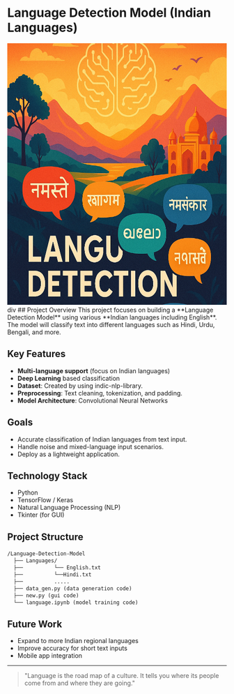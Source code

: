 # Language Detection Model (Indian Languages)
<div align="center">
<img src="lang img.png" alt="Language Detection Landscape" width="800" height="600">
</div>div
## Project Overview
This project focuses on building a **Language Detection Model** using various **Indian languages including English**. The model will classify text into different languages such as Hindi, Urdu, Bengali, and more.

## Key Features
- **Multi-language support** (focus on Indian languages)
- **Deep Learning** based classification
- **Dataset**: Created by using indic-nlp-library.
- **Preprocessing**: Text cleaning, tokenization, and padding.
- **Model Architecture**: Convolutional Neural Networks

## Goals
- Accurate classification of Indian languages from text input.
- Handle noise and mixed-language input scenarios.
- Deploy as a lightweight application.

## Technology Stack
- Python
- TensorFlow / Keras
- Natural Language Processing (NLP)
- Tkinter (for GUI)

## Project Structure
```
/Language-Detection-Model
  ├── Languages/
  ├──          └── English.txt
  ├──          └──Hindi.txt
  ├──          .....
  ├── data_gen.py (data generation code)
  ├── new.py (gui code)
  └── language.ipynb (model training code)
```

## Future Work
- Expand to more Indian regional languages
- Improve accuracy for short text inputs
- Mobile app integration

---

> "Language is the road map of a culture. It tells you where its people come from and where they are going."
